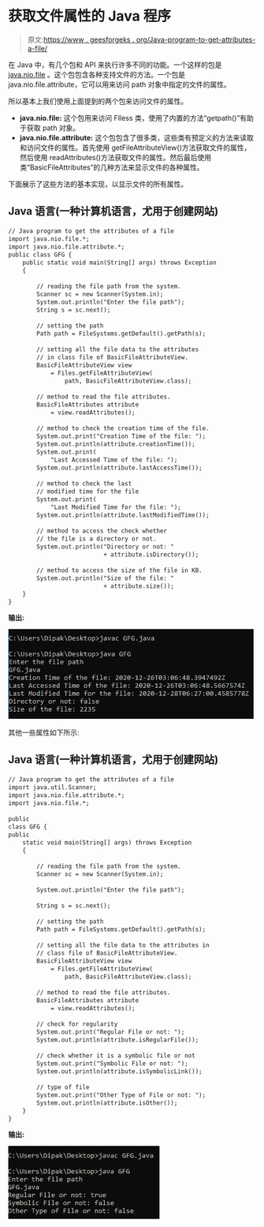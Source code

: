 # 获取文件属性的 Java 程序

> 原文:[https://www . geesforgeks . org/Java-program-to-get-attributes-a-file/](https://www.geeksforgeeks.org/java-program-to-get-the-attributes-of-a-file/)

在 Java 中，有几个包和 API 来执行许多不同的功能。一个这样的包是 [java.nio.file](https://www.geeksforgeeks.org/file-class-in-java/) 。这个包包含各种支持文件的方法。一个包是 java.nio.file.attribute，它可以用来访问 path 对象中指定的文件的属性。

所以基本上我们使用上面提到的两个包来访问文件的属性。

*   **java.nio.file:** 这个包用来访问 FIless 类，使用了内置的方法“getpath()”有助于获取 path 对象。
*   **java.nio.file.attribute:** 这个包包含了很多类，这些类有预定义的方法来读取和访问文件的属性。首先使用 getFileAttributeView()方法获取文件的属性，然后使用 readAttributes()方法获取文件的属性。然后最后使用类“BasicFileAttributes”的几种方法来显示文件的各种属性。

下面展示了这些方法的基本实现，以显示文件的所有属性。

## Java 语言(一种计算机语言，尤用于创建网站)

```
// Java program to get the attributes of a file
import java.nio.file.*;
import java.nio.file.attribute.*;
public class GFG {
    public static void main(String[] args) throws Exception
    {

        // reading the file path from the system.
        Scanner sc = new Scanner(System.in);
        System.out.println("Enter the file path");
        String s = sc.next();

        // setting the path
        Path path = FileSystems.getDefault().getPath(s);

        // setting all the file data to the attributes
        // in class file of BasicFileAttributeView.
        BasicFileAttributeView view
            = Files.getFileAttributeView(
                path, BasicFileAttributeView.class);

        // method to read the file attributes.
        BasicFileAttributes attribute
            = view.readAttributes();

        // method to check the creation time of the file.
        System.out.print("Creation Time of the file: ");
        System.out.println(attribute.creationTime());
        System.out.print(
            "Last Accessed Time of the file: ");
        System.out.println(attribute.lastAccessTime());

        // method to check the last
        // modified time for the file
        System.out.print(
            "Last Modified Time for the file: ");
        System.out.println(attribute.lastModifiedTime());

        // method to access the check whether
        // the file is a directory or not.
        System.out.println("Directory or not: "
                           + attribute.isDirectory());

        // method to access the size of the file in KB.
        System.out.println("Size of the file: "
                           + attribute.size());
    }
}
```

**输出:**

![](img/59550b6b3894e555be5915bdc68e96f2.png)

其他一些属性如下所示:

## Java 语言(一种计算机语言，尤用于创建网站)

```
// Java program to get the attributes of a file
import java.util.Scanner;
import java.nio.file.attribute.*;
import java.nio.file.*;

public
class GFG {
public
    static void main(String[] args) throws Exception
    {

        // reading the file path from the system.
        Scanner sc = new Scanner(System.in);

        System.out.println("Enter the file path");

        String s = sc.next();

        // setting the path
        Path path = FileSystems.getDefault().getPath(s);

        // setting all the file data to the attributes in
        // class file of BasicFileAttributeView.
        BasicFileAttributeView view
            = Files.getFileAttributeView(
                path, BasicFileAttributeView.class);

        // method to read the file attributes.
        BasicFileAttributes attribute
            = view.readAttributes();

        // check for regularity
        System.out.print("Regular File or not: ");
        System.out.println(attribute.isRegularFile());

        // check whether it is a symbolic file or not
        System.out.print("Symbolic File or not: ");
        System.out.println(attribute.isSymbolicLink());

        // type of file
        System.out.print("Other Type of File or not: ");
        System.out.println(attribute.isOther());
    }
}
```

**输出:**

![](img/0a1be9ddde0fd41256f341d96907e3dc.png)
